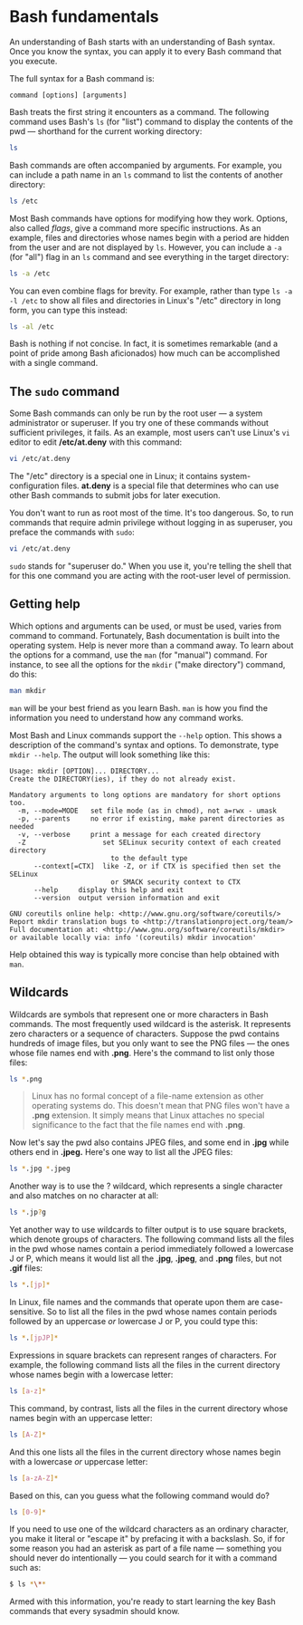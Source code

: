 # Bash fundamentals

An understanding of Bash starts with an understanding of Bash syntax. Once you know the syntax, you can apply it to every Bash command that you execute.

The full syntax for a Bash command is:

```
command [options] [arguments]
```

Bash treats the first string it encounters as a command. The following command uses Bash's `ls` (for "list") command to display the contents of the pwd — shorthand for the current working directory: 

```bash
ls
```
 
Bash commands are often accompanied by arguments. For example, you can include a path name in an `ls` command to list the contents of another directory:

```bash
ls /etc
```

Most Bash commands have options for modifying how they work. Options, also called *flags*, give a command more specific instructions. As an example, files and directories whose names begin with a period are hidden from the user and are not displayed by `ls`. However, you can include a `-a` (for "all") flag in an `ls` command and see everything in the target directory:

```bash
ls -a /etc
```

You can even combine flags for brevity. For example, rather than type `ls -a -l /etc` to show all files and directories in Linux's "/etc" directory in long form, you can type this instead:

```bash
ls -al /etc
```

Bash is nothing if not concise. In fact, it is sometimes remarkable (and a point of pride among Bash aficionados) how much can be accomplished with a single command.

## The `sudo` command

Some Bash commands can only be run by the root user — a system administrator or superuser. If you try one of these commands without sufficient privileges, it fails. As an example, most users can't use Linux's `vi` editor to edit **/etc/at.deny** with this command:

```bash
vi /etc/at.deny
```

The "/etc" directory is a special one in Linux; it contains system-configuration files. **at.deny** is a special file that determines who can use other Bash commands to submit jobs for later execution.

You don't want to run as root most of the time. It's too dangerous. So, to run commands that require admin privilege without logging in as superuser, you preface the commands with `sudo`:

```bash
vi /etc/at.deny
```

`sudo` stands for "superuser do." When you use it, you're telling the shell that for this one command you are acting with the root-user level of permission.

## Getting help

Which options and arguments can be used, or must be used, varies from command to command. Fortunately, Bash documentation is built into the operating system. Help is never more than a command away. To learn about the options for a command, use the `man` (for "manual") command. For instance, to see all the options for the `mkdir` ("make directory") command, do this:

```bash
man mkdir
```

`man` will be your best friend as you learn Bash. `man` is how you find the information you need to understand how any command works.

Most Bash and Linux commands support the `--help` option. This shows a description of the command's syntax and options. To demonstrate, type `mkdir --help`. The output will look something like this:

```
Usage: mkdir [OPTION]... DIRECTORY...
Create the DIRECTORY(ies), if they do not already exist.

Mandatory arguments to long options are mandatory for short options too.
  -m, --mode=MODE   set file mode (as in chmod), not a=rwx - umask
  -p, --parents     no error if existing, make parent directories as needed
  -v, --verbose     print a message for each created directory
  -Z                   set SELinux security context of each created directory
                         to the default type
      --context[=CTX]  like -Z, or if CTX is specified then set the SELinux
                         or SMACK security context to CTX
      --help     display this help and exit
      --version  output version information and exit

GNU coreutils online help: <http://www.gnu.org/software/coreutils/>
Report mkdir translation bugs to <http://translationproject.org/team/>
Full documentation at: <http://www.gnu.org/software/coreutils/mkdir>
or available locally via: info '(coreutils) mkdir invocation'
```

Help obtained this way is typically more concise than help obtained with `man`. 

## Wildcards

Wildcards are symbols that represent one or more characters in Bash commands. The most frequently used wildcard is the asterisk. It represents zero characters or a sequence of characters. Suppose the pwd contains hundreds of image files, but you only want to see the PNG files — the ones whose file names end with **.png**. Here's the command to list only those files:

```bash
ls *.png
```
> Linux has no formal concept of a file-name extension as other operating systems do. This doesn't mean that PNG files won't have a **.png** extension. It simply means that Linux attaches no special significance to the fact that the file names end with **.png**.

Now let's say the pwd also contains JPEG files, and some end in **.jpg** while others end in **.jpeg.** Here's one way to list all the JPEG files:

```bash
ls *.jpg *.jpeg
```

Another way is to use the ? wildcard, which represents a single character and also matches on no character at all:

```bash
ls *.jp?g
```

Yet another way to use wildcards to filter output is to use square brackets, which denote groups of characters. The following command lists all the files in the pwd whose names contain a period immediately followed a lowercase J or P, which means it would list all the **.jpg**, **.jpeg**, and **.png** files, but not **.gif** files:

```bash
ls *.[jp]*
```

In Linux, file names and the commands that operate upon them are case-sensitive. So to list all the files in the pwd whose names contain periods followed by an uppercase *or* lowercase J or P, you could type this:

```bash
ls *.[jpJP]*
```

Expressions in square brackets can represent ranges of characters. For example, the following command lists all the files in the current directory whose names begin with a lowercase letter:

```bash
ls [a-z]*
```

This command, by contrast, lists all the files in the current directory whose names begin with an uppercase letter:

```bash
ls [A-Z]*
```

And this one lists all the files in the current directory whose names begin with a lowercase *or* uppercase letter:

```bash
ls [a-zA-Z]*
```

Based on this, can you guess what the following command would do?

```bash
ls [0-9]*
```

If you need to use one of the wildcard characters as an ordinary character, you make it literal or "escape it" by prefacing it with a backslash. So, if for some reason you had an asterisk as part of a file name — something you should never do intentionally — you could search for it with a command such as:

```bash
$ ls *\**
```

Armed with this information, you're ready to start learning the key Bash commands that every sysadmin should know.